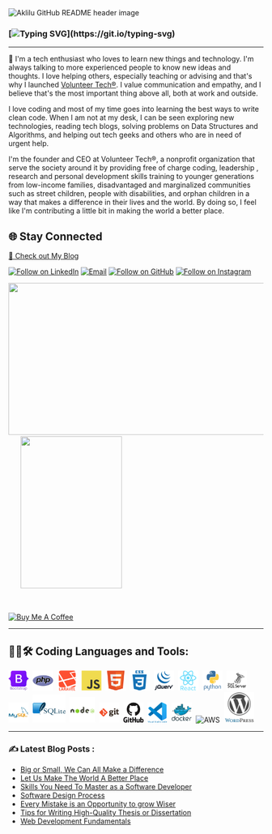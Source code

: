 <img src="https://i.imgur.com/ku0PQm2.png" alt="Aklilu GitHub README header image"> 

### [![Typing SVG](https://readme-typing-svg.demolab.com?font=Fira+Code&pause=1000&color=f75c7e&vCenter=true&width=800&lines=CALL+ME+CRAZY+BUT+I+LIKE+TO+SEE+OTHER+PEOPLE+HAPPY+AND+SUCCEEDING!)](https://git.io/typing-svg)



<hr>

🚀 I'm a tech enthusiast who loves to learn new things and technology. I'm always talking to more experienced people to know new ideas and thoughts. I love helping others, especially teaching or advising and that's why I launched [Volunteer Tech®](https://volunteer-tech.com/). 
I value communication and empathy, and I believe that's the most important thing above all, both at work and outside. <br>

I love coding and most of my time goes into learning the best ways to write clean code. When I am not at my desk, I can be seen exploring new technologies, reading tech blogs, solving problems on Data Structures and Algorithms, and helping out tech geeks and others who are in need of urgent help.

I'm the founder and CEO at Volunteer Tech®, a nonprofit organization that serve the society around it by providing free of charge coding, leadership , research and personal development skills training to younger generations from low-income families, disadvantaged and marginalized communities such as street children, people with disabilities, and orphan children in a way that makes a difference in their lives and the world. By doing so, I feel like I'm contributing a little bit in making the world a better place.


<h2 align="left">🌐 Stay Connected</h2>
<p><a href="https://volunteer-tech.com/Aklilu">📃 Check out My Blog</a></p>
<p align="left">
  <a href="https://www.linkedin.com/in/aklilu-mandefro-messele-8a3681194/"><img title="Follow on LinkedIn" src="https://img.shields.io/badge/LinkedIn-0077B5?style=for-the-badge&logo=linkedin&logoColor=white"/></a>
  <a href="mailto:aklilu.mandefro@volunteer-tech.com"><img title="Email" src="https://img.shields.io/badge/Gmail-D14836?style=for-the-badge&logo=gmail&logoColor=white"/></a>
  <a href="https://github.com/Aklilu-Mandefro"><img title="Follow on GitHub" src="https://img.shields.io/badge/GitHub-100000?style=for-the-badge&logo=github&logoColor=white"/></a>
  <a href="https://www.instagram.com/aklilumandefro/"><img title="Follow on Instagram" src="https://img.shields.io/badge/Instagram-E4405F?style=for-the-badge&logo=instagram&logoColor=white"/></a>
</p>

</p>
<p align="left"><img src="https://media.giphy.com/media/dWesBcTLavkZuG35MI/giphy.gif" width="600" height="300"  />&nbsp;&nbsp;&nbsp;&nbsp;&nbsp;&nbsp;<img src="https://media.giphy.com/media/M9gbBd9nbDrOTu1Mqx/giphy.gif" width="200" height="300" /></p>
<br>
<p align="left">
<a href="https://www.buymeacoffee.com/Aklilu" target="_blank"><img src="https://cdn.buymeacoffee.com/buttons/default-orange.png" alt="Buy Me A Coffee" height="41" width="174"></a>
</p>
<hr>

## 🧑‍💻🛠 Coding Languages and Tools:
<p>
 <img src="https://github.com/devicons/devicon/blob/master/icons/bootstrap/bootstrap-original-wordmark.svg" title="Bootstrap" alt="Bootstrap" width="40" height="40"/>&nbsp; 
<img src="https://github.com/devicons/devicon/blob/master/icons/php/php-original.svg" title="PHP" alt="PHP" width="40" height="40"/>&nbsp;
<img src="https://github.com/devicons/devicon/blob/master/icons/laravel/laravel-plain-wordmark.svg" title="Laravel" alt="laravel" width="40" height="40"/>&nbsp;
<img src="https://github.com/devicons/devicon/blob/master/icons/javascript/javascript-original.svg" title="JavaScript" alt="JavaScript" width="40" height="40"/>&nbsp;
<img src="https://github.com/devicons/devicon/blob/master/icons/html5/html5-original.svg" title="HTML5" alt="HTML" width="40" height="40"/>&nbsp;
<img src="https://github.com/devicons/devicon/blob/master/icons/css3/css3-plain-wordmark.svg"  title="CSS3" alt="CSS" width="40" height="40"/>&nbsp;
<img src="https://github.com/devicons/devicon/blob/master/icons/jquery/jquery-original-wordmark.svg" title="jQuery" alt="jQeury" width="40" height="40"/>&nbsp; 
<img src="https://github.com/devicons/devicon/blob/master/icons/react/react-original-wordmark.svg" title="React" alt="React " width="40" height="40"/>&nbsp; 
 <img src="https://github.com/devicons/devicon/blob/master/icons/python/python-original-wordmark.svg" title="Python" alt="Python" width="40" height="40"/>&nbsp;
 <img src="https://github.com/devicons/devicon/blob/master/icons/microsoftsqlserver/microsoftsqlserver-plain-wordmark.svg" title="Microsoft SQL"  alt="Microsoft SQL Server" width="40" height="40"/>&nbsp;
<img src="https://github.com/devicons/devicon/blob/master/icons/mysql/mysql-original-wordmark.svg" title="MySQL"  alt="MySQL" width="40" height="40"/>&nbsp;
  <img src="https://github.com/devicons/devicon/blob/master/icons/sqlite/sqlite-original-wordmark.svg" title="sqlite" alt="SQLite" width="65" height="55"/>&nbsp;  
<img src="https://github.com/devicons/devicon/blob/master/icons/nodejs/nodejs-original-wordmark.svg" title="NodeJS" alt="NodeJS" width="50" height="50"/>&nbsp;
<img src="https://github.com/devicons/devicon/blob/master/icons/git/git-original-wordmark.svg" title="Git" alt="Git" width="40" height="40"/>&nbsp;
   <img src="https://github.com/devicons/devicon/blob/master/icons/github/github-original-wordmark.svg" title="GitHub" alt="GitHub" width="40" height="40"/>&nbsp;
    <img src="https://github.com/devicons/devicon/blob/master/icons/vscode/vscode-original-wordmark.svg" title="VS Code" alt="VS Code" width="40" height="40"/>&nbsp;
    <img src="https://github.com/devicons/devicon/blob/master/icons/docker/docker-original-wordmark.svg" title="Docker" alt="Docker" width="40" height="40"/>&nbsp;
    <img src="https://github.com/get-icon/geticon/blob/master/icons/aws.svg" title="AWS" alt="AWS" width="40" height="40"/>&nbsp;
    <img src="https://github.com/devicons/devicon/blob/master/icons/wordpress/wordpress-original.svg" title="AWS" alt="AWS" width="60" height="60"/>&nbsp;


</p>

<hr>


### ✍️ Latest Blog Posts : 
- [Big or Small, We Can All Make a Difference](https://volunteer-tech.com/blog/Big-or-Small,-We-Can-All-Make-A-Difference)
- [Let Us Make The World A Better Place](https://volunteer-tech.com/blog/Let-Us-Make-The-World-A-Better-Place)
- [Skills You Need To Master as a Software Developer](https://volunteer-tech.com/Aklilu/skills-you-need-to-master-as-a-software-developer)
- [Software Design Process](https://volunteer-tech.com/Aklilu/software-design-process)
- [Every Mistake is an Opportunity to grow Wiser](https://volunteer-tech.com/Aklilu/every-mistake-is-an-opportunity-to-grow-wiser)
- [Tips for Writing High-Quality Thesis or Dissertation](https://volunteer-tech.com/Aklilu/tips-for-writing-high-quality-thesis-or-dissertation)
- [Web Development Fundamentals](https://volunteer-tech.com/blog/Web-Development-Fundamentals---Part-One)
 <!-- BLOG-POST-LIST:START -->
<!-- BLOG-POST-LIST:END -->


